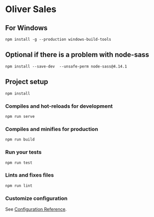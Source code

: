 # Oliver Sales 

## For Windows
```
npm install -g --production windows-build-tools
```

## Optional if there is a problem with node-sass
```
npm install --save-dev  --unsafe-perm node-sass@4.14.1
```

## Project setup
```
npm install
```

### Compiles and hot-reloads for development
```
npm run serve
```

### Compiles and minifies for production
```
npm run build
```

### Run your tests
```
npm run test
```

### Lints and fixes files
```
npm run lint
```

### Customize configuration
See [Configuration Reference](https://cli.vuejs.org/config/).
